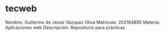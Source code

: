 # tecweb
Nombre: Guillermo de Jesús Vázquez Oliva
Matricula: 202164895
Materia: Aplicaciones web
Descripción: Repositorio para prácticas

